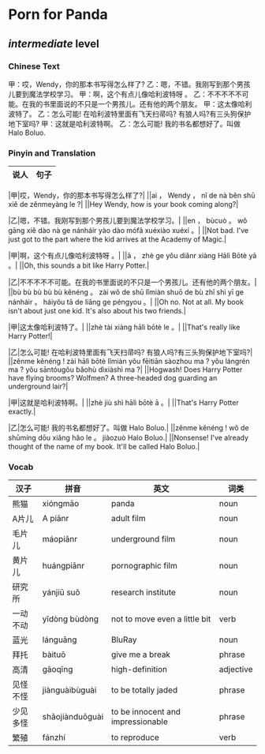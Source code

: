 # Porn for Panda
## *intermediate* level

### Chinese Text
甲：哎，Wendy，你的那本书写得怎么样了?
乙：嗯，不错。我刚写到那个男孩儿要到魔法学校学习。
甲：啊，这个有点儿像哈利波特呀 。
乙：不不不不不可能。在我的书里面说的不只是一个男孩儿。还有他的两个朋友。
甲：这太像哈利波特了。
乙：怎么可能! 在哈利波特里面有飞天扫帚吗? 有狼人吗?有三头狗保护地下室吗?
甲：这就是哈利波特啊。
乙：怎么可能! 我的书名都想好了。叫做 Halo Boluo.

### Pinyin and Translation
|说人|句子|
|----|----|

|甲|哎，Wendy，你的那本书写得怎么样了?|
||ai ， Wendy ， nǐ de nà běn shū xiě de zěnmeyàng le ?|
||Hey Wendy, how is your book coming along?|

|乙|嗯，不错。我刚写到那个男孩儿要到魔法学校学习。|
||en ， bùcuò 。 wǒ gāng xiě dào nà ge nánháir yào dào mófǎ xuéxiào xuéxí 。|
||Not bad. I've just got to the part where the kid arrives at the Academy of Magic.|

|甲|啊，这个有点儿像哈利波特呀 。|
||ā ， zhè ge yǒu diǎnr xiàng Hālì Bōtè yā  。|
||Oh, this sounds a bit like Harry Potter.|

|乙|不不不不不可能。在我的书里面说的不只是一个男孩儿。还有他的两个朋友。|
||bù bù bù bù bù kěnéng 。 zài wǒ de shū lǐmiàn shuō de bù zhǐ shì yī ge nánháir 。 háiyǒu tā de liǎng ge péngyou 。|
||Oh no. Not at all. My book isn't about just one kid. It's also about his two friends.|

|甲|这太像哈利波特了。|
||zhè tài xiàng hālì bōtè le 。|
||That's really like Harry Potter!|

|乙|怎么可能! 在哈利波特里面有飞天扫帚吗? 有狼人吗?有三头狗保护地下室吗?|
||zěnme kěnéng ! zài hālì bōtè lǐmiàn yǒu fēitiān sàozhou ma ? yǒu lángrén ma ? yǒu sāntóugǒu bǎohù dìxiàshì ma ?|
||Hogwash! Does Harry Potter have flying brooms? Wolfmen? A three-headed dog guarding an underground lair?|

|甲|这就是哈利波特啊。|
||zhè jiù shì hālì bōtè ā 。|
||That's Harry Potter exactly.|

|乙|怎么可能! 我的书名都想好了。叫做 Halo Boluo.|
||zěnme kěnéng ! wǒ de shūmíng dōu xiǎng hǎo le 。 jiàozuò  Halo Boluo.|
||Nonsense! I've already thought of the name of my book. It'll be called Halo Boluo.|
### Vocab
|汉子|拼音|英文|词类|
|----|----|----|----|
|熊猫|xióngmāo|panda|noun|
|A片儿|A piānr|adult film|noun|
|毛片儿|máopiānr|underground film|noun|
|黄片儿|huángpiānr|pornographic film|noun|
|研究所|yánjiū suǒ|research institute|noun|
|一动不动|yīdòng bùdòng|not to move even a little bit|verb|
|蓝光|lánguāng|BluRay|noun|
|拜托|bàituō|give me a break|phrase|
|高清|gāoqīng|high-definition|adjective|
|见怪不怪|jiànguàibùguài|to be totally jaded|phrase|
|少见多怪|shǎojiànduōguài|to be innocent and impressionable|phrase|
|繁殖|fánzhí|to reproduce|verb|